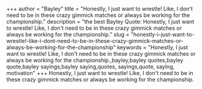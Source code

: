+++
author = "Bayley"
title = "Honestly, I just want to wrestle! Like, I don't need to be in these crazy gimmick matches or always be working for the championship."
description = "the best Bayley Quote: Honestly, I just want to wrestle! Like, I don't need to be in these crazy gimmick matches or always be working for the championship."
slug = "honestly-i-just-want-to-wrestle!-like-i-dont-need-to-be-in-these-crazy-gimmick-matches-or-always-be-working-for-the-championship"
keywords = "Honestly, I just want to wrestle! Like, I don't need to be in these crazy gimmick matches or always be working for the championship.,bayley,bayley quotes,bayley quote,bayley sayings,bayley saying,quotes, sayings,quote, saying, motivation"
+++
Honestly, I just want to wrestle! Like, I don't need to be in these crazy gimmick matches or always be working for the championship.
